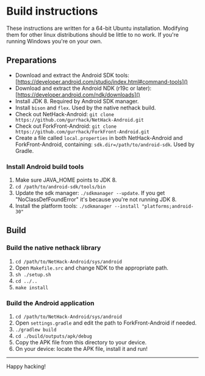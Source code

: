
# Build instructions

These instructions are written for a 64-bit Ubuntu installation.
Modifying them for other linux distributions should be little to no
work. If you're running Windows you're on your own.


## Preparations

 - Download and extract the Android SDK tools: [https://developer.android.com/studio/index.html#command-tools]()
 - Download and extract the Android NDK (r19c or later): [https://developer.android.com/ndk/downloads]()
 - Install JDK 8. Required by Android SDK manager.
 - Install `bison` and `flex`. Used by the native nethack build.
 - Check out NetHack-Android: `git clone https://github.com/gurrhack/NetHack-Android.git`
 - Check out ForkFront-Android: `git clone https://github.com/gurrhack/ForkFront-Android.git`
 - Create a file called `local.properties` in both NetHack-Android and ForkFront-Android, containing: `sdk.dir=/path/to/android-sdk`. Used by Gradle.

### Install Android build tools
 1. Make sure JAVA_HOME points to JDK 8.
 2. `cd /path/to/android-sdk/tools/bin`
 3. Update the sdk manager: `./sdkmanager --update`. If you get "NoClassDefFoundError" it's because you're not running JDK 8.
 4. Install the platform tools: `./sdkmanager --install "platforms;android-30"`


## Build

### Build the native nethack library

1. `cd /path/to/NetHack-Android/sys/android`
2. Open `Makefile.src` and change NDK to the appropriate path.
3. `sh ./setup.sh`
4. `cd ../..`
5. `make install`

### Build the Android application

1. `cd /path/to/NetHack-Android/sys/android`
2. Open `settings.gradle` and edit the path to ForkFront-Android if needed.
3. `./gradlew build`
4. `cd ./build/outputs/apk/debug`
5. Copy the APK file from this directory to your device.
6. On your device: locate the APK file, install it and run!

---
Happy hacking!
